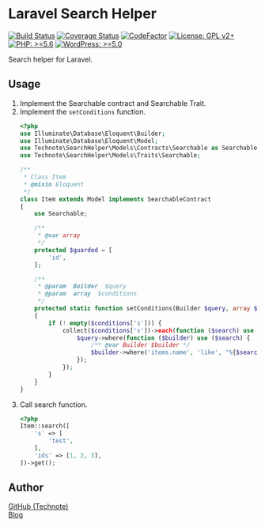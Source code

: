 # Laravel Search Helper

[![Build Status](https://travis-ci.com/technote-space/laravel-search-helper.svg?branch=master)](https://travis-ci.com/technote-space/laravel-search-helper)
[![Coverage Status](https://coveralls.io/repos/github/technote-space/laravel-search-helper/badge.svg?branch=master)](https://coveralls.io/github/technote-space/laravel-search-helper?branch=master)
[![CodeFactor](https://www.codefactor.io/repository/github/technote-space/laravel-search-helper/badge)](https://www.codefactor.io/repository/github/technote-space/laravel-search-helper)
[![License: GPL v2+](https://img.shields.io/badge/License-GPL%20v2%2B-blue.svg)](http://www.gnu.org/licenses/gpl-2.0.html)
[![PHP: >=5.6](https://img.shields.io/badge/PHP-%3E%3D5.6-orange.svg)](http://php.net/)
[![WordPress: >=5.0](https://img.shields.io/badge/WordPress-%3E%3D5.0-brightgreen.svg)](https://wordpress.org/)

Search helper for Laravel.

## Usage
1. Implement the Searchable contract and Searchable Trait.
1. Implement the `setConditions` function.  
    ```php
    <?php
    use Illuminate\Database\Eloquent\Builder;
    use Illuminate\Database\Eloquent\Model;
    use Technote\SearchHelper\Models\Contracts\Searchable as SearchableContract;
    use Technote\SearchHelper\Models\Traits\Searchable;
    
    /**
     * Class Item
     * @mixin Eloquent
     */
    class Item extends Model implements SearchableContract
    {
        use Searchable;
    
        /**
         * @var array
         */
        protected $guarded = [
            'id',
        ];
    
        /**
         * @param  Builder  $query
         * @param  array  $conditions
         */
        protected static function setConditions(Builder $query, array $conditions)
        {
            if (! empty($conditions['s'])) {
                collect($conditions['s'])->each(function ($search) use ($query) {
                    $query->where(function ($builder) use ($search) {
                        /** @var Builder $builder */
                        $builder->where('items.name', 'like', "%{$search}%");
                    });
                });
            }
        }
    }
    ```
1. Call search function.
    ```php
    <?php
    Item::search([
        's' => [
            'test',
        ],
        'ids' => [1, 2, 3],
    ])->get();
    ```

## Author
[GitHub (Technote)](https://github.com/technote-space)  
[Blog](https://technote.space)
